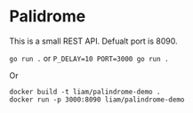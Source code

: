 # Palidrome

This is a small REST API. Defualt port is 8090.

`go run .` or `P_DELAY=10 PORT=3000 go run .`

Or
```
docker build -t liam/palindrome-demo .
docker run -p 3000:8090 liam/palindrome-demo
```